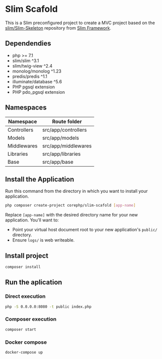 # Slim Scafold

This is a Slim preconfigured project to create a MVC project based on the [slim/Slim-Skeleton](https://github.com/slimphp/Slim-Skeleton)
repository from [Slim Framework](https://www.slimframework.com/).

## Dependendies

* php >= 7.1
* slim/slim ^3.1
* slim/twig-view ^2.4
* monolog/monolog ^1.23
* predis/predis ^1.1
* illuminate/database ^5.6
* PHP pgsql extension
* PHP pdo_pgsql extension

## Namespaces

| Namespace   | Route folder        |
|-------------|---------------------|
| Controllers | src/app/controllers |
| Models      | src/app/models      |
| Middlewares | src/app/middlewares |
| Libraries   | src/app/libraries   |
| Base        | src/app/base        |

## Install the Application

Run this command from the directory in which you want to install your application.

```bash
php composer create-project corephp/slim-scafold [app-name]
```

Replace `[app-name]` with the desired directory name for your new application. You'll want to:

* Point your virtual host document root to your new application's `public/` directory.
* Ensure `logs/` is web writeable.

## Install project

```bash
composer install
```

## Run the aplication

### Direct execution

```bash
php -S 0.0.0.0:8080 -t public index.php
```

### Composer execution

```bash
composer start
```

### Docker compose

```bash
docker-compose up
```
